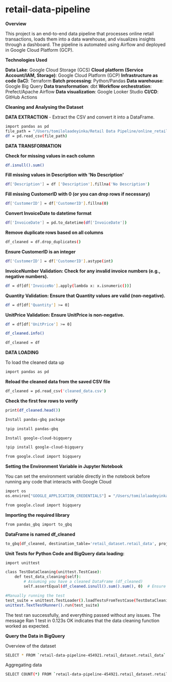 # retail-data-pipeline

**Overview**

This project is an end-to-end data pipeline that processes online retail transactions, loads them into a data warehouse, and visualizes insights through a dashboard. The pipeline is automated using Airflow and deployed in Google Cloud Platform (GCP).

**Technologies Used**

**Data Lake**: Google Cloud Storage (GCS)
**Cloud platform (Service Account/IAM, Storage)**: Google Cloud Platform (GCP)
**Infrastructure as code (IaC)**: Terraform
**Batch processing**: Python/Pandas
**Data warehouse**: Google Big Query
**Data transformation**: dbt
**Workflow orchestration**: Prefect/Apache Airflow
**Data visualization**: Google Looker Studio
**CI/CD**: GitHub Actions

**Cleaning and Analysing the Dataset**

**DATA EXTRACTION** - Extract the CSV and convert it into a DataFrame.

```bash
import pandas as pd
file_path = "/Users/tomilolaadeyinka/Retail Data Pipeline/online_retail.csv"
df = pd.read_csv(file_path)
```

**DATA TRANSFORMATION**

**Check for missing values in each column**

```bash 
df.isnull().sum()
```

**Fill missing values in Description with 'No Description'**

```bash
df['Description'] = df ['Description'].fillna('No Description')
```

**Fill missing CustomerID with 0 (or you can drop rows if necessary)**

```bash
df['CustomerID'] = df['CustomerID'].fillna(0)
```

**Convert InvoiceDate to datetime format**

```bash
df['InvoiceDate'] = pd.to_datetime(df['InvoiceDate'])
```

**Remove duplicate rows based on all columns**

```bash
df_cleaned = df.drop_duplicates()
```

**Ensure CustomerID is an integer**

```bash
df['CustomerID'] = df['CustomerID'].astype(int)
```

**InvoiceNumber Validation: Check for any invalid invoice numbers (e.g., negative numbers).**

```bash
df = df[df['InvoiceNo'].apply(lambda x: x.isnumeric())]
```

**Quantity Validation: Ensure that Quantity values are valid (non-negative).**

```bash
df = df[df['Quantity'] >= 0]
```

**UnitPrice Validation: Ensure UnitPrice is non-negative.**

```bash
df = df[df['UnitPrice'] >= 0]
```
```bash
df_cleaned.info()
```
```bash
df_cleaned = df
```

**DATA LOADING**

To load the cleaned data up 

```bash
import pandas as pd
```

**Reload the cleaned data from the saved CSV file**

```bash
df_cleaned = pd.read_csv('cleaned_data.csv')
```

**Check the first few rows to verify**

```bash
print(df_cleaned.head())
```
```bash
Install pandas-gbq package
```
```bash
!pip install pandas-gbq
```
```bash
Install google-cloud-bigquery
```
```bash
!pip install google-cloud-bigquery
```
```bash
from google.cloud import bigquery
```

**Setting the Environment Variable in Jupyter Notebook**

You can set the environment variable directly in the notebook before running any code that interacts with Google Cloud

```bash
import os
os.environ["GOOGLE_APPLICATION_CREDENTIALS"] = "/Users/tomilolaadeyinka/Downloads/retail-data-pipeline-454921-f0b5600c14e2.json"
```
```bash
from google.cloud import bigquery
```

**Importing the required library**
```bash
from pandas_gbq import to_gbq
```
**DataFrame is named df_cleaned**
```bash
to_gbq(df_cleaned, destination_table='retail_dataset.retail_data', project_id='retail-data-pipeline-454921', if_exists='replace')
```

**Unit Tests for Python Code and BigQuery data loading:**
```bash
import unittest

class TestDataCleaning(unittest.TestCase):
    def test_data_cleaning(self):
        # Assuming you have a cleaned DataFrame (df_cleaned)
        self.assertEqual(df_cleaned.isnull().sum().sum(), 0)  # Ensure no missing values

#Manually running the test
test_suite = unittest.TestLoader().loadTestsFromTestCase(TestDataCleaning)
unittest.TextTestRunner().run(test_suite)
```

The test ran successfully, and everything passed without any issues. The message Ran 1 test in 0.123s OK indicates that the data cleaning function worked as expected.

**Query the Data in BigQuery**

Overview of the dataset

```bash
SELECT * FROM `retail-data-pipeline-454921.retail_dataset.retail_data` LIMIT 10;
```

Aggregating data

```bash
SELECT COUNT(*) FROM `retail-data-pipeline-454921.retail_dataset.retail_data`;
```
